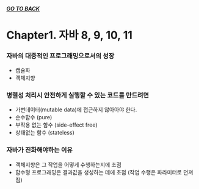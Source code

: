 ##### [GO TO BACK](../README.md)

# Chapter1. 자바 8, 9, 10, 11

### 자바의 대중적인 프로그래밍으로서의 성장
- 캡슐화  
- 객체지향

### 병렬성 처리시 안전하게 실행할 수 있는 코드를 만드려면
- 가변데이터(mutable data)에 접근하지 않아아야 한다.
- 순수함수 (pure)
- 부작용 없는 함수 (side-effect free)
- 상태없는 함수 (stateless)

### 자바가 진화해야하는 이유
- 객체지향은 그 작업을 어떻게 수행하는지에 초점
- 함수형 프로그래밍은 결과값을 생성하는 데에 초점
(작업 수행은 파라미터로 던져짐)



